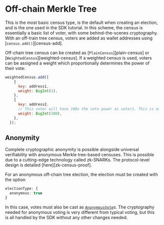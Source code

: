# Off-chain Merkle Tree

This is the most basic census type, is the default when creating an election, and is the one used in the SDK tutorial. In this scheme, the census is essentially a basic list of voter, with some behind-the-scenes cryptography. With an off-train tree census, voters are added as wallet addresses using [`census.add()`][census-add]. 

Off-chain tree census can be created as [`PlainCensus`][plain-census] or [`WeightedCensus`][weighted-census]. If a weighted census is used, voters can be assigned a weight which proportionally determines the power of their vote: 

~~~js
weightedCensus.add([
    {
      key: address1,
      weight: BigInt(1),
    },
    {
      key: address2,
      // This voter will have 100x the vote power as voter1. This is not a very equitable election.
      weight: BigInt(100),
    },
  ]);
~~~

## Anonymity

Complete cryptographic anonymity is possible alongside universal verifiability with anonymous Merkle tree-based censuses. This is possible due to a cutting-edge technology called zk-SNARKs. The protocol-level design is detailed [here][zk-census-proof].

For an anonymous off-chain tree election, the election must be created with the option 
~~~ts
electionType: {
  anonymous: true
}
~~~

In this case, votes must also be cast as [`AnonymousVote`](/sdk/reference/classes/AnonymousVote)s. The cryptography needed for anonymous voting is very different from typical voting, but this is all handled by the SDK without any other changes needed.